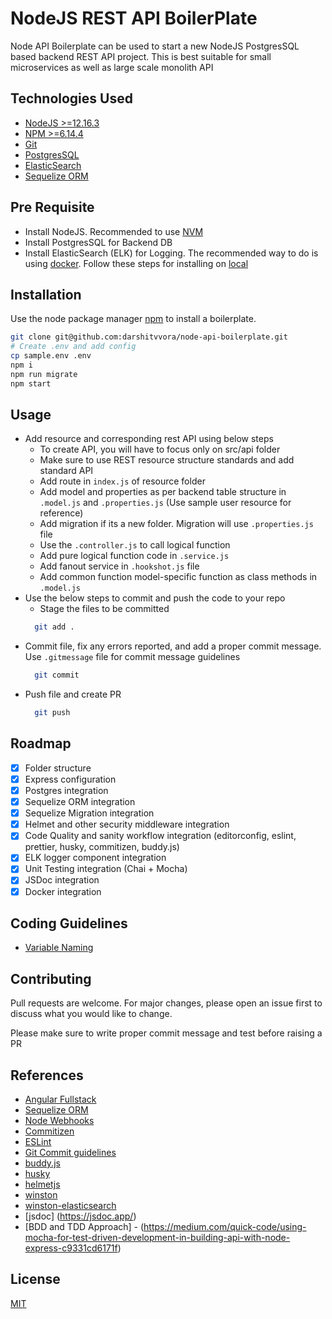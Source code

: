 # NodeJS REST API BoilerPlate

Node API Boilerplate can be used to start a new NodeJS PostgresSQL based backend REST API project. This is best suitable for small microservices as well as large scale monolith API

## Technologies Used
- [NodeJS >=12.16.3](https://nodejs.org/en/)
- [NPM >=6.14.4](https://www.npmjs.com/)
- [Git](https://git-scm.com/)
- [PostgresSQL](https://www.postgresql.org/)
- [ElasticSearch](https://www.elastic.co/)
- [Sequelize ORM](https://sequelize.org/)

## Pre Requisite
- Install NodeJS. Recommended to use [NVM](https://github.com/nvm-sh/nvm)
- Install PostgresSQL for Backend DB 
- Install ElasticSearch (ELK) for Logging. The recommended way to do is using [docker](https://www.docker.com/products/docker-desktop). Follow these steps for installing on [local](https://logz.io/blog/elk-stack-on-docker/)

## Installation

Use the node package manager [npm](https://www.npmjs.com/) to install a boilerplate.

```bash
git clone git@github.com:darshitvvora/node-api-boilerplate.git
# Create .env and add config
cp sample.env .env
npm i
npm run migrate
npm start
```

## Usage

- Add resource and corresponding rest API using below steps
  - To create API, you will have to focus only on src/api folder
  - Make sure to use REST resource structure standards and add standard API
  - Add route in `index.js` of resource folder
  - Add model and properties as per backend table structure in `.model.js` and `.properties.js` (Use sample user resource for reference)
  - Add migration if its a new folder. Migration will use `.properties.js` file
  - Use the `.controller.js` to call logical function
  - Add pure logical function code in `.service.js`
  - Add fanout service in `.hookshot.js` file
  - Add common function model-specific function as class methods in `.model.js`
- Use the below steps to commit and push the code to your repo
  - Stage the files to be committed
  ```bash
    git add .
  ```
- Commit file, fix any errors reported, and add a proper commit message. Use `.gitmessage` file for commit message guidelines
  ```bash
    git commit
  ```
- Push file and create PR
  ```bash
    git push
  ```

## Roadmap
- [x] Folder structure
- [x] Express configuration
- [x] Postgres integration
- [x] Sequelize ORM integration
- [x] Sequelize Migration integration
- [x] Helmet and other security middleware integration
- [x] Code Quality and sanity workflow integration (editorconfig, eslint, prettier, husky, commitizen, buddy.js)
- [x] ELK logger component integration
- [x] Unit Testing integration (Chai + Mocha)
- [x] JSDoc integration
- [x] Docker integration

## Coding Guidelines
- [Variable Naming](https://github.com/kettanaito/naming-cheatsheet)

## Contributing
Pull requests are welcome. For major changes, please open an issue first to discuss what you would like to change.

Please make sure to write proper commit message and test before raising a PR

## References
- [Angular Fullstack](https://github.com/angular-fullstack/generator-angular-fullstack)
- [Sequelize ORM](https://sequelize.org/)
- [Node Webhooks](https://www.npmjs.com/package/node-webhooks)
- [Commitizen](https://github.com/commitizen/cz-cli)
- [ESLint](https://www.npmjs.com/package/eslint-config-airbnb)
- [Git Commit guidelines](https://github.com/angular/angular.js/blob/master/DEVELOPERS.md#-git-commit-guidelines)
- [buddy.js](https://www.npmjs.com/package/buddy.js)
- [husky](https://www.npmjs.com/package/husky)
- [helmetjs](https://helmetjs.github.io/)
- [winston](https://www.npmjs.com/package/winston)
- [winston-elasticsearch](https://www.npmjs.com/package/winston-elasticsearch)
- [jsdoc] (https://jsdoc.app/)
- [BDD and TDD Approach] - (https://medium.com/quick-code/using-mocha-for-test-driven-development-in-building-api-with-node-express-c9331cd6171f)

## License
[MIT](https://choosealicense.com/licenses/mit/)
